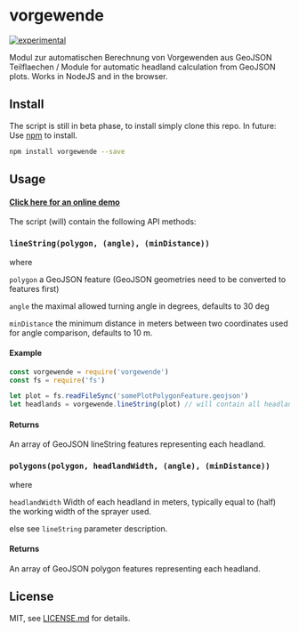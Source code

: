 # vorgewende

[![experimental](http://badges.github.io/stability-badges/dist/experimental.svg)](http://github.com/badges/stability-badges)

Modul zur automatischen Berechnung von Vorgewenden aus GeoJSON Teilflaechen / Module for automatic headland calculation from GeoJSON plots.
Works in NodeJS and in the browser.

## Install
The script is still in beta phase, to install simply clone this repo.
In future:
Use [npm](https://npmjs.com/) to install.

```sh
npm install vorgewende --save
```

## Usage

#### [Click here for an online demo](https://chrispahm.github.io/vorgewende)

The script (will) contain the following API methods:
### ```lineString(polygon, (angle), (minDistance))```

where

```polygon``` a GeoJSON feature (GeoJSON geometries need to be converted to features first)

```angle``` the maximal allowed turning angle in degrees, defaults to 30 deg

```minDistance``` the minimum distance in meters between two coordinates used for angle comparison, defaults to 10 m.

#### Example
```js
const vorgewende = require('vorgewende')
const fs = require('fs')

let plot = fs.readFileSync('somePlotPolygonFeature.geojson')
let headlands = vorgewende.lineString(plot) // will contain all headlands as GeoJSON lineString features

```

#### Returns
An array of GeoJSON lineString features representing each headland.

### ```polygons(polygon, headlandWidth, (angle), (minDistance))```

where

```headlandWidth``` Width of each headland in meters, typically equal to (half) the working width of the sprayer used.

else see ```lineString``` parameter description.

#### Returns
An array of GeoJSON polygon features representing each headland.


## License

MIT, see [LICENSE.md](http://github.com/Toffi-123/vorgewende/blob/master/LICENSE.md) for details.
